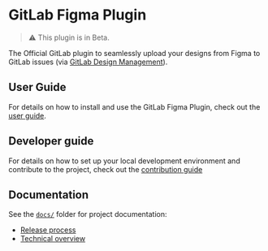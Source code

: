 # GitLab Figma Plugin

> ⚠️ This plugin is in Beta.

The Official GitLab plugin to seamlessly upload your designs from Figma to GitLab issues (via [GitLab Design Management](https://docs.gitlab.com/ee/user/project/issues/design_management)).

## User Guide

For details on how to install and use the GitLab Figma Plugin, check out the [user guide](https://gitlab.com/gitlab-org/gitlab-figma-plugin/-/wikis/home).

## Developer guide

For details on how to set up your local development environment and contribute to the project, check out the [contribution guide](CONTRIBUTING.md)

## Documentation

See the [`docs/`](https://gitlab.com/gitlab-org/gitlab-figma-plugin/-/tree/main/docs) folder for project documentation:

- [Release process](docs/release-process.md)
- [Technical overview](docs/technical-overview.md)

